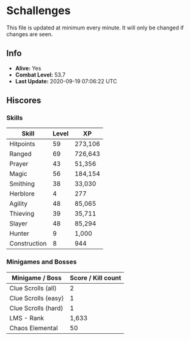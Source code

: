# Schallenges

This file is updated at minimum every minute. It will only be changed if changes are seen.

## Info

 - **Alive:** Yes
 - **Combat Level:** 53.7
 - **Last Update:** 2020-09-19 07:06:22 UTC

## Hiscores

### Skills

| Skill | Level | XP |
|--|--|--|
| Hitpoints | 59 | 273,106 |
| Ranged | 69 | 726,643 |
| Prayer | 43 | 51,356 |
| Magic | 56 | 184,154 |
| Smithing | 38 | 33,030 |
| Herblore | 4 | 277 |
| Agility | 48 | 85,065 |
| Thieving | 39 | 35,711 |
| Slayer | 48 | 85,294 |
| Hunter | 9 | 1,000 |
| Construction | 8 | 944 |

### Minigames and Bosses

| Minigame / Boss | Score / Kill count |
|--|--|
| Clue Scrolls (all) | 2 |
| Clue Scrolls (easy) | 1 |
| Clue Scrolls (hard) | 1 |
| LMS - Rank | 1,633 |
| Chaos Elemental | 50 |

